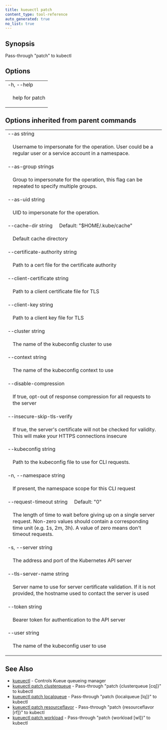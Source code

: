```yaml
---
title: kueuectl patch
content_type: tool-reference
auto_generated: true
no_list: true
---
```


<!--
The file is auto-generated from the Go source code of the component using the
[generator](https://github.com/kubernetes-sigs/kueue/tree/main/cmd/kueuectl-docs).
-->

## Synopsis


Pass-through &#34;patch&#34; to kubectl


## Options


<table style="width: 100%; table-layout: fixed;">
    <colgroup>
        <col span="1" style="width: 10px;" />
        <col span="1" />
    </colgroup>
    <tbody>
    <tr>
        <td colspan="2">-h, --help</td>
    </tr>
    <tr>
        <td></td>
        <td style="line-height: 130%; word-wrap: break-word;">
            <p>help for patch</p>
        </td>
    </tr>
    </tbody>
</table>



## Options inherited from parent commands
<table style="width: 100%; table-layout: fixed;">
    <colgroup>
        <col span="1" style="width: 10px;" />
        <col span="1" />
    </colgroup>
    <tbody>
    <tr>
        <td colspan="2">--as string</td>
    </tr>
    <tr>
        <td></td>
        <td style="line-height: 130%; word-wrap: break-word;">
            <p>Username to impersonate for the operation. User could be a regular user or a service account in a namespace.</p>
        </td>
    </tr>
    <tr>
        <td colspan="2">--as-group strings</td>
    </tr>
    <tr>
        <td></td>
        <td style="line-height: 130%; word-wrap: break-word;">
            <p>Group to impersonate for the operation, this flag can be repeated to specify multiple groups.</p>
        </td>
    </tr>
    <tr>
        <td colspan="2">--as-uid string</td>
    </tr>
    <tr>
        <td></td>
        <td style="line-height: 130%; word-wrap: break-word;">
            <p>UID to impersonate for the operation.</p>
        </td>
    </tr>
    <tr>
        <td colspan="2">--cache-dir string&nbsp;&nbsp;&nbsp;&nbsp;&nbsp;Default: &#34;$HOME/.kube/cache&#34;</td>
    </tr>
    <tr>
        <td></td>
        <td style="line-height: 130%; word-wrap: break-word;">
            <p>Default cache directory</p>
        </td>
    </tr>
    <tr>
        <td colspan="2">--certificate-authority string</td>
    </tr>
    <tr>
        <td></td>
        <td style="line-height: 130%; word-wrap: break-word;">
            <p>Path to a cert file for the certificate authority</p>
        </td>
    </tr>
    <tr>
        <td colspan="2">--client-certificate string</td>
    </tr>
    <tr>
        <td></td>
        <td style="line-height: 130%; word-wrap: break-word;">
            <p>Path to a client certificate file for TLS</p>
        </td>
    </tr>
    <tr>
        <td colspan="2">--client-key string</td>
    </tr>
    <tr>
        <td></td>
        <td style="line-height: 130%; word-wrap: break-word;">
            <p>Path to a client key file for TLS</p>
        </td>
    </tr>
    <tr>
        <td colspan="2">--cluster string</td>
    </tr>
    <tr>
        <td></td>
        <td style="line-height: 130%; word-wrap: break-word;">
            <p>The name of the kubeconfig cluster to use</p>
        </td>
    </tr>
    <tr>
        <td colspan="2">--context string</td>
    </tr>
    <tr>
        <td></td>
        <td style="line-height: 130%; word-wrap: break-word;">
            <p>The name of the kubeconfig context to use</p>
        </td>
    </tr>
    <tr>
        <td colspan="2">--disable-compression</td>
    </tr>
    <tr>
        <td></td>
        <td style="line-height: 130%; word-wrap: break-word;">
            <p>If true, opt-out of response compression for all requests to the server</p>
        </td>
    </tr>
    <tr>
        <td colspan="2">--insecure-skip-tls-verify</td>
    </tr>
    <tr>
        <td></td>
        <td style="line-height: 130%; word-wrap: break-word;">
            <p>If true, the server&#39;s certificate will not be checked for validity. This will make your HTTPS connections insecure</p>
        </td>
    </tr>
    <tr>
        <td colspan="2">--kubeconfig string</td>
    </tr>
    <tr>
        <td></td>
        <td style="line-height: 130%; word-wrap: break-word;">
            <p>Path to the kubeconfig file to use for CLI requests.</p>
        </td>
    </tr>
    <tr>
        <td colspan="2">-n, --namespace string</td>
    </tr>
    <tr>
        <td></td>
        <td style="line-height: 130%; word-wrap: break-word;">
            <p>If present, the namespace scope for this CLI request</p>
        </td>
    </tr>
    <tr>
        <td colspan="2">--request-timeout string&nbsp;&nbsp;&nbsp;&nbsp;&nbsp;Default: &#34;0&#34;</td>
    </tr>
    <tr>
        <td></td>
        <td style="line-height: 130%; word-wrap: break-word;">
            <p>The length of time to wait before giving up on a single server request. Non-zero values should contain a corresponding time unit (e.g. 1s, 2m, 3h). A value of zero means don&#39;t timeout requests.</p>
        </td>
    </tr>
    <tr>
        <td colspan="2">-s, --server string</td>
    </tr>
    <tr>
        <td></td>
        <td style="line-height: 130%; word-wrap: break-word;">
            <p>The address and port of the Kubernetes API server</p>
        </td>
    </tr>
    <tr>
        <td colspan="2">--tls-server-name string</td>
    </tr>
    <tr>
        <td></td>
        <td style="line-height: 130%; word-wrap: break-word;">
            <p>Server name to use for server certificate validation. If it is not provided, the hostname used to contact the server is used</p>
        </td>
    </tr>
    <tr>
        <td colspan="2">--token string</td>
    </tr>
    <tr>
        <td></td>
        <td style="line-height: 130%; word-wrap: break-word;">
            <p>Bearer token for authentication to the API server</p>
        </td>
    </tr>
    <tr>
        <td colspan="2">--user string</td>
    </tr>
    <tr>
        <td></td>
        <td style="line-height: 130%; word-wrap: break-word;">
            <p>The name of the kubeconfig user to use</p>
        </td>
    </tr>
    </tbody>
</table>



## See Also

* [kueuectl](../kueuectl/)	 - Controls Kueue queueing manager
* [kueuectl patch clusterqueue](kueuectl_patch_clusterqueue/)	 - Pass-through &#34;patch  {clusterqueue [cq]}&#34; to kubectl
* [kueuectl patch localqueue](kueuectl_patch_localqueue/)	 - Pass-through &#34;patch  {localqueue [lq]}&#34; to kubectl
* [kueuectl patch resourceflavor](kueuectl_patch_resourceflavor/)	 - Pass-through &#34;patch  {resourceflavor [rf]}&#34; to kubectl
* [kueuectl patch workload](kueuectl_patch_workload/)	 - Pass-through &#34;patch  {workload [wl]}&#34; to kubectl

